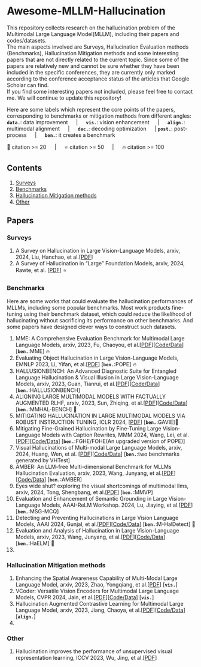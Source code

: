 # Awesome-MLLM-Hallucination
This repository collects research on the hallucination problem of the Multimodal Large Language Model(MLLM), including their papers and codes/datasets.  
The main aspects involved are Surveys, Hallucination Evaluation methods (Benchmarks), Hallucination Mitigation methods and some interesting papers that are not directly related to the current topic. Since some of the papers are relatively new and cannot be sure whether they have been included in the specific conferences, they are currently only marked according to the conference acceptance status of the articles that Google Scholar can find.  
If you find some interesting papers not included, please feel free to contact me. We will continue to update this repository!

Here are some labels which represent the core points of the papers, corresponding to benchmarks or mitigation methods from different angles:   
__`data.`__: data improvement &emsp; | &emsp; __`vis.`__: vision enhancement &emsp; | &emsp;
__`align.`__: multimodal alignment &emsp; | &emsp; __`dec.`__: decoding optimization &emsp; |
__`post.`__: post-process &emsp; | &emsp; __`ben.`__: it creates a benchmark  

:large_blue_diamond: citation >= 20 &emsp; | &emsp; :star: citation >= 50 &emsp; | &emsp; :fire: citation >= 100

## Contents  
1. [Surveys](#Surveys)
2. [Benchmarks](#Benchmarks)
3. [Hallucination Mitigation methods](#Hallucination-Mitigation-methods)
4. [Other](#Other)
   
## Papers
### Surveys
1. A Survey on Hallucination in Large Vision-Language Models, arxiv, 2024, Liu, Hanchao, et al.[[PDF](https://arxiv.org/pdf/2402.00253.pdf)]
2. A Survey of Hallucination in “Large” Foundation Models, arxiv, 2024, Rawte, et al. [[PDF](https://arxiv.org/pdf/2309.05922.pdf)] :star:

### Benchmarks
Here are some works that could evaluate the hallucination performances of MLLMs, including some popular benchmarks. Most work products fine-tuning using their benchmark dataset, which could reduce the likelihood of hallucinating without sacrificing its performance on other benchmarks. And some papers have designed clever ways to construct such datasets.
1. MME: A Comprehensive Evaluation Benchmark for Multimodal Large Language Models, arxiv, 2023, Fu, Chaoyou, et al.[[PDF](https://arxiv.org/pdf/2306.13394.pdf)][[Code/Data](https://github.com/BradyFU/Awesome-Multimodal-Large-Language-Models/tree/Evaluation)]   [__`ben.`__:MME] :fire: 
2. Evaluating Object Hallucination in Large Vision-Language Models, EMNLP 2023, Li, Yifan, et al.[[PDF](https://arxiv.org/pdf/2305.10355.pdf)] [__`ben.`__:POPE] :fire: 
3. HALLUSIONBENCH: An Advanced Diagnostic Suite for Entangled Language Hallucination & Visual Illusion in Large Vision-Language Models, arxiv, 2023, Guan, Tianrui, et al.[[PDF](https://www.researchgate.net/profile/Fuxiao-Liu-2/publication/376072740_HALLUSIONBENCH_An_Advanced_Diagnostic_Suite_for_Entangled_Language_Hallucination_Visual_Illusion_in_Large_Vision-Language_Models/links/6568af0e3fa26f66f43abf17/HALLUSIONBENCH-An-Advanced-Diagnostic-Suite-for-Entangled-Language-Hallucination-Visual-Illusion-in-Large-Vision-Language-Models.pdf)][[Code/Data](https://drive.google.com/drive/folders/1C_IA5rx_Hm67TYpdNf3TL5VlM30TLGRQ)]  [__`ben.`__:HALLUSIONBENCH]
4. ALIGNING LARGE MULTIMODAL MODELS WITH FACTUALLY AUGMENTED RLHF, arxiv, 2023, Sun, Zhiqing, et al.[[PDF](https://arxiv.org/pdf/2309.14525.pdf)][[Code/Data](https://llava-rlhf.github.io.)]   [__`ben.`__:MMHAL-BENCH] :large_blue_diamond:
5. MITIGATING HALLUCINATION IN LARGE MULTIMODAL MODELS VIA ROBUST INSTRUCTION TUNING, ICLR 2024, [[PDF](https://openreview.net/pdf?id=J44HfH4JCg)]   [__`ben.`__:GAVIE]:large_blue_diamond:
6. Mitigating Fine-Grained Hallucination by Fine-Tuning Large Vision-Language Models with Caption Rewrites, MMM 2024, Wang, Lei, et al.[[PDF](https://arxiv.org/pdf/2312.01701v1.pdf)][[Code/Data](https://github.com/Anonymousanoy/FOHE)]   [__`ben.`__:FGHE/FOHE(An upgraded version of POPE)]
7. Visual Hallucinations of Multi-modal Large Language Models, arxiv, 2024, Huang, Wen, et al. [[PDF](https://arxiv.org/pdf/2402.14683.pdf)][[Code/Data](https://github.com/wenhuang2000/VHTest)]   [__`ben.`__:two benchmarks generated by VHTest]
8. AMBER: An LLM-free Multi-dimensional Benchmark for MLLMs Hallucination Evaluation, arxiv, 2023, Wang, Junyang, et al.[[PDF](https://arxiv.org/pdf/2311.07397v2.pdf)][[Code/Data](https://github.com/junyangwang0410/AMBER)]   [__`ben.`__:AMBER]
9. Eyes wide shut? exploring the visual shortcomings of multimodal llms, arxiv, 2024, Tong, Shengbang, et al.[[PDF](https://arxiv.org/pdf/2401.06209.pdf)]   [__`ben.`__:MMVP]
10. Evaluation and Enhancement of Semantic Grounding in Large Vision-Language Models, AAAI-ReLM Workshop. 2024, Lu, Jiaying, et al.[[PDF](https://www.cs.emory.edu/~jyang71/files/lvlm-workshop.pdf)]   [__`ben.`__:MSG-MCQ]
11. Detecting and Preventing Hallucinations in Large Vision Language Models, AAAI 2024, Gunjal, et al.[[PDF](https://arxiv.org/pdf/2308.06394.pdf)][[Code/Data](https://github.com/hendryx-scale/mhal-detect)]   [__`ben.`__:M-HalDetect] :large_blue_diamond:
12. Evaluation and Analysis of Hallucination in Large Vision-Language Models, arxiv, 2023, Wang, Junyang, et al.[[PDF](https://arxiv.org/pdf/2308.15126.pdf)][[Code/Data](https://github.com/junyangwang0410/HaELM)]   [__`ben.`__:HaELM] :large_blue_diamond:
13. 


### Hallucination Mitigation methods 
1. Enhancing the Spatial Awareness Capability of Multi-Modal Large Language Model, arxiv, 2023, Zhao, Yongqiang, et al.[[PDF](https://arxiv.org/pdf/2310.20357.pdf)]   [__`vis.`__]
2. VCoder: Versatile Vision Encoders for Multimodal Large Language Models, CVPR 2024, Jain, et al.[[PDF](https://arxiv.org/pdf/2312.14233.pdf)][[Code/Data](https://github.com/SHI-Labs/VCoder)]   [__`vis.`__]
3. Hallucination Augmented Contrastive Learning for Multimodal Large Language Model, arxiv, 2023, Jiang, Chaoya, et al.[[PDF](https://arxiv.org/pdf/2312.06968v3.pdf)][[Code/Data](https://github.com/X-PLUG/mPLUG-HalOwl/tree/main/hacl)]   [__`align.`__]
4. 

### Other
1. Hallucination improves the performance of unsupervised visual representation learning, ICCV 2023, Wu, Jing, et al.[[PDF](https://openaccess.thecvf.com/content/ICCV2023/papers/Wu_Hallucination_Improves_the_Performance_of_Unsupervised_Visual_Representation_Learning_ICCV_2023_paper.pdf)]  



